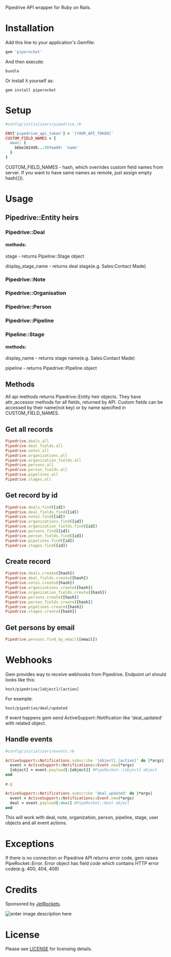 Pipedrive API wrapper for Ruby on Rails.

# Installation
Add this line to your application's Gemfile:

``` Ruby
gem 'piperocket'
```

And then execute:

```
bundle
```

Or install it yourself as:

```
gem install piperocket
```

# Setup
``` Ruby
#config/initializers/pipedrive.rb

ENV['pipedrive_api_token'] = '[YOUR_API_TOKEN]'
CUSTOM_FIELD_NAMES = {
  deal: {
    b6be1824d9...90fea09: 'name'
  }
}
```
CUSTOM_FIELD_NAMES - hash, which overrides custom field names from server. If you want to have same names as remote, just assign empty hash({}).

# Usage

## Pipedrive::Entity heirs

### Pipedrive::Deal
#### methods:

stage - returns Pipeline::Stage object

display_stage_name - returns deal stage(e.g. Sales:Contact Made)

### Pipedrive::Note
### Pipedrive::Organisation
### Pipedrive::Person
### Pipedrive::Pipeline
### Pipeline::Stage
#### methods:

display_name - returns stage name(e.g. Sales:Contact Made)

pipeline - returns Pipedrive::Pipeline object

## Methods

All api methods returns Pipedrive::Entity heir objects. They have attr_accessor methods for all fields, returned by API. Custom fields can be accessed by their name(not key) or by name specified in CUSTOM_FIELD_NAMES.
 
## Get all records
``` Ruby
Pipedrive.deals.all
Pipedrive.deal_fields.all
Pipedrive.notes.all
Pipedrive.organizations.all
Pipedrive.organization_fields.all
Pipedrive.persons.all
Pipedrive.person_fields.all
Pipedrive.pipelines.all
Pipedrive.stages.all
```

## Get record by id
``` Ruby
Pipedrive.deals.find([id])
Pipedrive.deal_fields.find([id])
Pipedrive.notes.find([id])
Pipedrive.organizations.find([id])
Pipedrive.organization_fields.find([id])
Pipedrive.persons.find([id])
Pipedrive.person_fields.find([id])
Pipedrive.pipelines.find([id])
Pipedrive.stages.find([id])
```

## Create record
``` Ruby
Pipedrive.deals.create([hash])
Pipedrive.deal_fields.create([hash])
Pipedrive.notes.create([hash])
Pipedrive.organizations.create([hash])
Pipedrive.organization_fields.create([hash])
Pipedrive.persons.create([hash])
Pipedrive.person_fields.create([hash])
Pipedrive.pipelines.create([hash])
Pipedrive.stages.create([hash])
```

## Get persons by email
``` Ruby
Pipedrive.persons.find_by_email([email])
```

# Webhooks
Gem provides way to receive webhooks from Pipedrive. 
Endpoint url should looks like this:

    host/pipedrive/[object]/[action]

For example:

    host/pipedrive/deal/updated

If event happens gem send ActiveSupport::Notification like 'deal_updated' with related object.

## Handle events
``` Ruby
#config/initializers/events.rb

ActiveSupport::Notifications.subscribe '[object]_[action]' do |*args|
  event = ActiveSupport::Notifications::Event.new(*args)
  [object] = event.payload[:[object]] #PipeRocket::[object] object
end

e.g

ActiveSupport::Notifications.subscribe 'deal_updated' do |*args|
  event = ActiveSupport::Notifications::Event.new(*args)
  deal = event.payload[:deal] #PipeRocket::Deal object
end
```

This will work with deal, note, organization, person, pipeline, stage, user objects and all event actions.

# Exceptions
If there is no connection or Pipedrive API returns error code, gem raises PipeRocket::Error. Error object has field *code* which contains HTTP error code(e.g. 400, 404, 408)


# Credits
Sponsored by [JetRockets](http://www.jetrockets.pro/).

![enter image description here](https://camo.githubusercontent.com/034460a54d8671d0d7e5743540613d26e27f16b7/687474703a2f2f6a6574726f636b6574732e70726f2f6a6574726f636b6574732d77686974652e706e67)

# License
Please see [LICENSE](https://github.com/agafonovmak/piperocket/blob/master/LICENSE) for licensing details.
